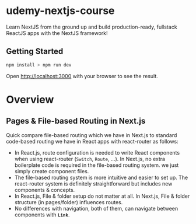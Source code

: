 # udemy-nextjs-course

Learn NextJS from the ground up and build production-ready, fullstack ReactJS apps with the NextJS framework!

## Getting Started

```bash
npm install > npm run dev
```

Open [http://localhost:3000](http://localhost:3000) with your browser to see the result.

# Overview

## Pages & File-based Routing in Next.js

<p>Quick compare file-based routing which we have in Next.js to standard code-based routing we have in React apps with react-router as follows:</p>
<ul>
    <li>
        In React.js, route configuration is needed to write React components when using react-router (<code>Switch</code>, <code>Route</code>, ...).
   In Next.js, no extra boilerplate code is required in the file-based routing system. we just simply create component files.
    </li>
    <li>
        The file-based routing system is more intuitive and easier to set up. The react-router system is definitely straightforward but includes new components & concepts.
    </li>
    <li>
        In React.js, File & folder setup do not matter at all. In Next.js, File & folder structure (in pages/folder) influences routes.
    </li>
    <li>
        No differences with navigation, both of them, can navigate between components with <b><code>Link</code></b>.
    </li>
</ul>
